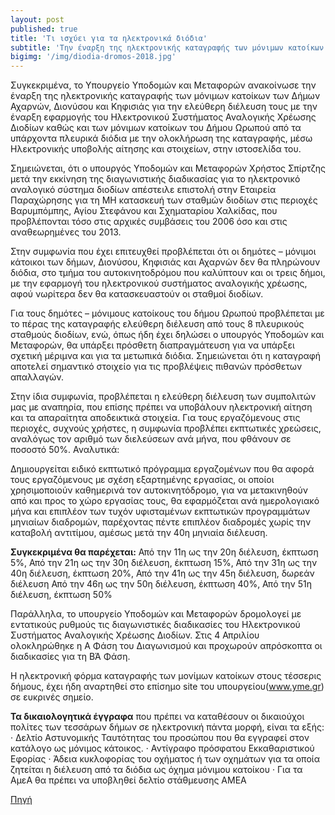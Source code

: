 ```yaml
---
layout: post
published: true
title: 'Tι ισχύει για τα ηλεκτρονικά διόδια'
subtitle: 'Την έναρξη της ηλεκτρονικής καταγραφής των μόνιμων κατοίκων των Δήμων Αχαρνών, Διονύσου, Κηφισιάς και Ωρωπού ανακοίνωσε το Υπουργείο Υποδομών και Μεταφορών με στόχο την ελεύθερη διέλευσή τους από τα διόδια.'
bigimg: '/img/diodia-dromos-2018.jpg'	
---
```

Συγκεκριμένα, το Υπουργείο Υποδομών και Μεταφορών ανακοίνωσε την έναρξη της ηλεκτρονικής καταγραφής των μόνιμων κατοίκων των Δήμων Αχαρνών, Διονύσου και Κηφισιάς για την ελεύθερη διέλευση τους με την έναρξη εφαρμογής του Ηλεκτρονικού Συστήματος Αναλογικής Χρέωσης Διοδίων καθώς και των μόνιμων κατοίκων του Δήμου Ωρωπού από τα υπάρχοντα πλευρικά διόδια με την ολοκλήρωση της καταγραφής, μέσω Ηλεκτρονικής υποβολής αίτησης και στοιχείων, στην ιστοσελίδα του.

Σημειώνεται, ότι ο υπουργός Υποδομών και Μεταφορών Χρήστος Σπίρτζης μετά την εκκίνηση της διαγωνιστικής διαδικασίας για το ηλεκτρονικό αναλογικό σύστημα διοδίων απέστειλε επιστολή στην Εταιρεία Παραχώρησης για τη ΜΗ κατασκευή των σταθμών διοδίων στις περιοχές Βαρυμπόμπης, Αγίου Στεφάνου και Σχηματαρίου Χαλκίδας, που προβλέπονται τόσο στις αρχικές συμβάσεις του 2006 όσο και στις αναθεωρημένες του 2013.  

Στην συμφωνία που έχει επιτευχθεί προβλέπεται ότι οι δημότες – μόνιμοι κάτοικοι των δήμων, Διονύσου, Κηφισιάς και Αχαρνών δεν θα πληρώνουν διόδια, στο τμήμα του αυτοκινητοδρόμου που καλύπτουν και οι τρεις δήμοι, με την εφαρμογή του ηλεκτρονικού συστήματος αναλογικής χρέωσης, αφού νωρίτερα δεν θα κατασκευαστούν οι σταθμοί διοδίων.

Για τους δημότες – μόνιμους κατοίκους του δήμου Ωρωπού προβλέπεται με το πέρας της καταγραφής ελεύθερη διέλευση από τους 8 πλευρικούς σταθμούς διοδίων, ενώ, όπως ήδη έχει δηλώσει ο υπουργός Υποδομών και Μεταφορών, θα υπάρξει πρόσθετη διαπραγμάτευση για να υπάρξει σχετική μέριμνα και για τα μετωπικά διόδια. Σημειώνεται ότι η καταγραφή αποτελεί σημαντικό στοιχείο για τις προβλέψεις πιθανών πρόσθετων απαλλαγών.
 

Στην ίδια συμφωνία, προβλέπεται η ελεύθερη διέλευση των συμπολιτών μας με αναπηρία, που επίσης πρέπει να υποβάλουν ηλεκτρονική αίτηση και τα απαραίτητα αποδεικτικά στοιχεία.
Για τους εργαζόμενους στις περιοχές, συχνούς χρήστες, η συμφωνία προβλέπει εκπτωτικές χρεώσεις, αναλόγως τον αριθμό των διελεύσεων ανά μήνα, που φθάνουν σε ποσοστό 50%. Αναλυτικά:

Δημιουργείται ειδικό εκπτωτικό πρόγραμμα εργαζομένων που θα αφορά τους εργαζόμενους με σχέση εξαρτημένης εργασίας, οι οποίοι χρησιμοποιούν καθημερινά τον αυτοκινητόδρομο, για να μετακινηθούν από και προς το χώρο εργασίας τους, θα εφαρμόζεται ανά ημερολογιακό μήνα και επιπλέον των τυχόν υφισταμένων εκπτωτικών προγραμμάτων μηνιαίων διαδρομών, παρέχοντας πέντε επιπλέον διαδρομές χωρίς την καταβολή αντιτίμου, αμέσως μετά την 40η μηνιαία διέλευση.

**Συγκεκριμένα θα παρέχεται:**
Από την 11η ως την 20η διέλευση, έκπτωση 5%,
Από την 21η ως την 30η διέλευση, έκπτωση 15%,
Από την 31η ως την 40η διέλευση, έκπτωση 20%,
Από την 41η ως την 45η διέλευση, δωρεάν διέλευση
Από την 46η ως την 50η διέλευση, έκπτωση 40%,
Από την 51η διέλευση, έκπτωση 50%

Παράλληλα, το υπουργείο Υποδομών και Μεταφορών δρομολογεί με εντατικούς ρυθμούς τις διαγωνιστικές διαδικασίες του Ηλεκτρονικού Συστήματος Αναλογικής Χρέωσης Διοδίων. Στις 4 Απριλίου ολοκληρώθηκε η Α Φάση του Διαγωνισμού και προχωρούν απρόσκοπτα οι διαδικασίες για τη ΒΆ Φάση.

H ηλεκτρονική φόρμα καταγραφής των μονίμων κατοίκων στους τέσσερις δήμους, έχει ήδη αναρτηθεί στο επίσημο site του υπουργείου(www.yme.gr) σε ευκρινές σημείο.

**Τα δικαιολογητικά έγγραφα** που πρέπει να καταθέσουν οι δικαιούχοι πολίτες  των τεσσάρων δήμων σε ηλεκτρονική πάντα μορφή, είναι τα εξής:
· Δελτίο Αστυνομικής Ταυτότητας του προσώπου που θα εγγραφεί στον κατάλογο ως μόνιμος κάτοικος.
· Αντίγραφο πρόσφατου Εκκαθαριστικού Εφορίας
· Άδεια κυκλοφορίας του οχήματος ή των οχημάτων για τα οποία ζητείται η διέλευση από τα διόδια ως όχημα μόνιμου κατοίκου
· Για τα ΑμεΑ θα πρέπει να υποβληθεί δελτίο στάθμευσης ΑΜΕΑ


[Πηγή](https://www.autotriti.gr/data/news/preview_news/Ti-isxyei-gia-ta-hlektronika-diodia_171393.asp)
